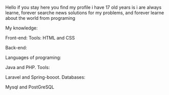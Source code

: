 Hello if you stay here you find my profile i have 17 old years is i are always learne,
forever searche news solutions for my problems, and forever learne about the world from programing

My knowledge:

Front-end:
Tools: HTML and CSS

Back-end:

Languages of programing: 

Java and PHP.
Tools: 

Laravel and Spring-booot.
Databases:

Mysql and PostGreSQL
